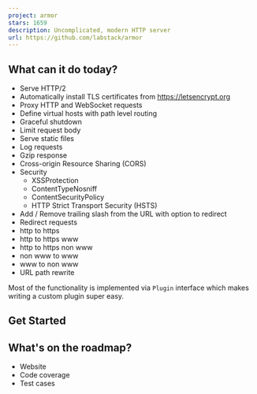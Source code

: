 ```yaml
---
project: armor
stars: 1659
description: Uncomplicated, modern HTTP server
url: https://github.com/labstack/armor
---
```


What can it do today?
---------------------

-   Serve HTTP/2
-   Automatically install TLS certificates from https://letsencrypt.org
-   Proxy HTTP and WebSocket requests
-   Define virtual hosts with path level routing
-   Graceful shutdown
-   Limit request body
-   Serve static files
-   Log requests
-   Gzip response
-   Cross-origin Resource Sharing (CORS)
-   Security
    -   XSSProtection
    -   ContentTypeNosniff
    -   ContentSecurityPolicy
    -   HTTP Strict Transport Security (HSTS)
-   Add / Remove trailing slash from the URL with option to redirect
-   Redirect requests
-   http to https
-   http to https www
-   http to https non www
-   non www to www
-   www to non www
-   URL path rewrite

Most of the functionality is implemented via `Plugin` interface which makes writing a custom plugin super easy.

Get Started
-----------

What's on the roadmap?
----------------------

-   Website
-   Code coverage
-   Test cases
